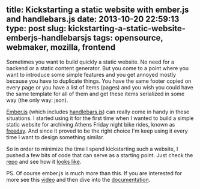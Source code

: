 title: Kickstarting a static website with ember.js and handlebars.js
date: 2013-10-20 22:59:13 
type: post
slug: kickstarting-a-static-website-emberjs-handlebarsjs
tags: opensource, webmaker, mozilla, frontend
---

Sometimes you want to build quickly a static website. No need for a backend or a static content generator. But you come to a point where you want to introduce some simple features and you get annoyed mostly because you have to duplicate things. You have the same footer copied on every page or you have a list of items (pages) and you wish you could have the same template for all of them and get these items serialized in some way (the only way: json).

[Ember.js](http://emberjs.com/) (which includes [handlebars.js](http://handlebarsjs.com/)) can really come in handy in these situations. I started using it for the first time when I wanted to build a simple static website for archiving Athens Friday night bike rides, known as [freeday](http://freedayride.gr/). And since it proved to be the right choice I'm keep using it every time I want to design something similar.

So in order to minimize the time I spend kickstarting such a website, I pushed a few bits of code that can serve as a starting point. Just check the [repo](https://github.com/comzeradd/static-ember) and see how it [looks like](http://comzeradd.github.io/static-ember/).


PS. Of course ember.js is much more than this. If you are interested for more see this [video](https://www.youtube.com/watch?v=1QHrlFlaXdI) and then dive into the [documentation](http://emberjs.com/guides/).
